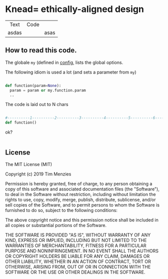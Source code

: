 
# Knead= ethically-aligned design




<table>
<tr><td valign=top align=center>
Text
</td><td valign=top align=center>
Code
</td></tr>
<tr><td>
asdas <br>
</td>
<td>
</td>
<td>
asas
</td>
</tr>
</table>




## How to read this code.

The globale `my` (defined in [config](config.py), lists the global options.

The following idiom is used a lot (and sets a parameter from `my`)

````python

def function(param=None):
  param = param or my.function.param
  ..

````

The code is laid out to N chars

````python

#----------1----------2----------3----------4----------5----------6----------7----------
def function()


````

ok?

````python
````


## License

The MIT License (MIT)

Copyright (c) 2019 Tim Menzies

Permission is hereby granted, free of charge, to any person obtaining a copy
of this software and associated documentation files (the "Software"), to deal
in the Software without restriction, including without limitation the rights
to use, copy, modify, merge, publish, distribute, sublicense, and/or sell
copies of the Software, and to permit persons to whom the Software is
furnished to do so, subject to the following conditions:

The above copyright notice and this permission notice shall be included in all
copies or substantial portions of the Software.

THE SOFTWARE IS PROVIDED "AS IS", WITHOUT WARRANTY OF ANY KIND, EXPRESS OR
IMPLIED, INCLUDING BUT NOT LIMITED TO THE WARRANTIES OF MERCHANTABILITY,
FITNESS FOR A PARTICULAR PURPOSE AND NONINFRINGEMENT. IN NO EVENT SHALL THE
AUTHORS OR COPYRIGHT HOLDERS BE LIABLE FOR ANY CLAIM, DAMAGES OR OTHER
LIABILITY, WHETHER IN AN ACTION OF CONTRACT, TORT OR OTHERWISE, ARISING FROM,
OUT OF OR IN CONNECTION WITH THE SOFTWARE OR THE USE OR OTHER DEALINGS IN THE
SOFTWARE.
